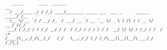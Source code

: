 ```
   _____       ____  ______                                             __  
  / ___/____ _/ / /_/ ____/________ _____ ___  ___ _      ______  _____/ /__
  \__ \/ __ `/ / __/ /_  / ___/ __ `/ __ `__ \/ _ \ | /| / / __ \/ ___/ //_/
 ___/ / /_/ / / /_/ __/ / /  / /_/ / / / / / /  __/ |/ |/ / /_/ / /  / ,<   
/____/\__,_/_/\__/_/   /_/   \__,_/_/ /_/ /_/\___/|__/|__/\____/_/  /_/|_|  
                                                                            
```                                                                            